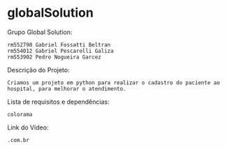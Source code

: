# globalSolution

Grupo Global Solution:

	rm552798 Gabriel Fossatti Beltran
	rm554012 Gabriel Pescarolli Galiza
	rm553902 Pedro Nogueira Garcez

Descrição do Projeto:

	Criamos um projeto em python para realizar o cadastro do paciente ao hospital, para melhorar o atendimento.

Lista de requisitos e dependências:

	colorama

Link do Vídeo:

	.com.br
